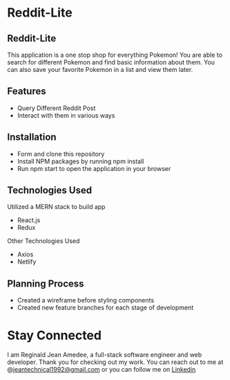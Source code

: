 # Reddit-Lite

## Reddit-Lite 
This application is a one stop shop for everything Pokemon! You are able to search for different Pokemon and find basic information about them. You can also save your favorite Pokemon in a list and view them later.

## Features
* Query Different Reddit Post
* Interact with them in various ways

## Installation
* Form and clone this repository
* Install NPM packages by running npm install
* Run npm start to open the application in your browser

## Technologies Used 

Utilized a MERN stack to build app
* React.js
* Redux

Other Technologies Used
* Axios
* Netlify

## Planning Process
* Created a wireframe before styling components
* Created new feature branches for each stage of development

# Stay Connected
I am Reginald Jean Amedee, a full-stack software engineer and web developer. Thank you for checking out my work. You can reach out to me at @jeantechnical1992@gmail.com or you can follow me on [Linkedin](https://www.linkedin.com/in/reginaldamedee/)
